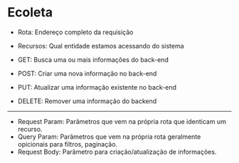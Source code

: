 # Ecoleta

- Rota: Endereço completo da requisição

- Recursos: Qual entidade estamos acessando do sistema

- GET: Busca uma ou mais informações do back-end
- POST: Criar uma nova informação no back-end
- PUT: Atualizar uma informação existente no back-end
- DELETE: Remover uma informação do backend

---

- Request Param: Parâmetros que vem na própria rota que identicam um recurso.
- Query Param: Parâmetros que vem na própria rota geralmente opicionais para filtros, paginação.
- Request Body: Parâmetro para criação/atualização de informações.
